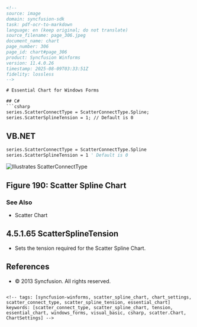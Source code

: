 ```html
<!--
source: image
domain: syncfusion-sdk
task: pdf-ocr-to-markdown
language: en (keep original; do not translate)
source_filename: page_306.jpeg
document_name: chart
page_number: 306
page_id: chart#page_306
product: Syncfusion Winforms
version: 11.4.0.26
timestamp: 2025-08-09T03:33:51Z
fidelity: lossless
-->

# Essential Chart for Windows Forms

## C#
```csharp
series.ScatterConnectType = ScatterConnectType.Spline;
series.ScatterSplineTension = 1; // Default is 0
```

## VB.NET
```vb
series.ScatterConnectType = ScatterConnectType.Spline
series.ScatterSplineTension = 1 ' Default is 0
```

![Illustrates ScatterConnectType](https://i.imgur.com/figure190.png)

## Figure 190: Scatter Spline Chart

### See Also
- Scatter Chart

## 4.5.1.65 ScatterSplineTension
* Sets the tension required for the Scatter Spline Chart.

## References
- © 2013 Syncfusion. All rights reserved.
```

<!-- tags: [syncfusion-winforms, scatter_spline_chart, chart_settings, scatter_connect_type, scatter_spline_tension, essential_chart] keywords: [scatter_connect_type, scatter_spline_chart, tension, essential_chart, windows_forms, visual_basic, csharp, scatter.Chart, ChartSettings] -->
```